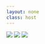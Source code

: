 ```yaml
---
layout: none
class: host
---
```


![](/images/02-git-branching/eddie-murphy-never-merge-meme.webp)
![](/images/02-git-branching/force-push-meme.png)
![](/images/02-git-branching/random-git-commands-meme.webp)

<style>
.host p {
    display: flex;
    align-items: center;
    justify-content: center;
    height: 100%;
    gap: 1rem;
}

img {
    max-width: 30%;
}
</style>

